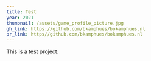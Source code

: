 ```yaml
---
title: Test
year: 2021
thumbnail: /assets/game_profile_picture.jpg
gh_link: https://github.com/bkamphues/bokamphues.nl
pr_link: https//github.com/bkamphues/bokamphues.nl
---
```

This is a test project.